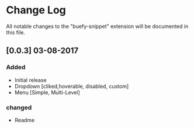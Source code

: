 # Change Log
All notable changes to the "buefy-snippet" extension will be documented in this file.


## [0.0.3] 03-08-2017
### Added
- Initial release
- Dropdown [cliked,hoverable, disabled, custom]
- Menu [Simple, Multi-Level]
### changed
- Readme